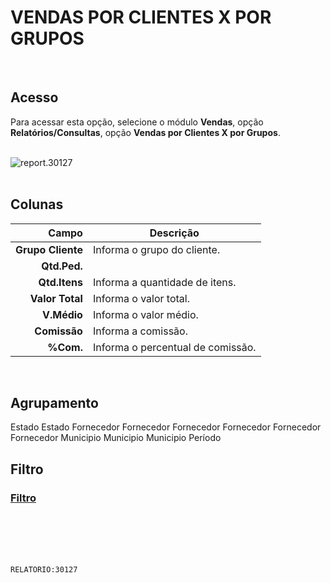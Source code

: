 # VENDAS POR CLIENTES X POR GRUPOS
<br>

## Acesso
Para acessar esta opção, selecione o módulo **Vendas**, opção **Relatórios/Consultas**, opção **Vendas por Clientes X por Grupos**.
<br>
<br>

![report.30127](https://raw.githubusercontent.com/netforcews/docs-siscom/master/relatorios/imagens/report.30127.png)
<br>
<br>

## Colunas
Campo | Descrição
--:|---
**Grupo Cliente** | Informa o grupo do cliente.
**Qtd.Ped.** | 
**Qtd.Itens** | Informa a quantidade de itens.
**Valor Total** | Informa o valor total.
**V.Médio** | Informa o valor médio.
**Comissão** | Informa a comissão.
**%Com.** | Informa o percentual de comissão.
<br>

## Agrupamento
Estado
Estado
Fornecedor
Fornecedor
Fornecedor
Fornecedor
Fornecedor
Fornecedor
Municipio
Municipio
Municipio
Período
<br>

## Filtro
### [Filtro](/geral/rep-filtro-vendas.md)
<br>
<br>
<br>
<br>

```RELATORIO:30127```
